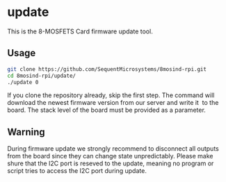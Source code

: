 # update

This is the 8-MOSFETS  Card firmware update tool.

## Usage

```bash
git clone https://github.com/SequentMicrosystems/8mosind-rpi.git
cd 8mosind-rpi/update/
./update 0
```

If you clone the repository already, skip the first step. 
The command will download the newest firmware version from our server and write it  to the board.
The stack level of the board must be provided as a parameter. 

## Warning
During firmware update we strongly recommend to disconnect all outputs from the board since they can change state unpredictably.
Please make shure that the I2C port is reseved to the update, meaning no program or script tries to access the I2C port during update.
